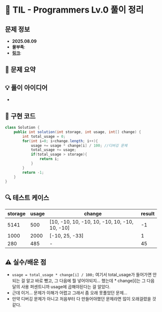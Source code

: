 # 📌 TIL - Programmers Lv.0 풀이 정리

## 문제 정보
- **2025.08.09**
- **물부족**: 
- **[링크](https://school.programmers.co.kr/learn/courses/30/lessons/340202)**: 

## 📝 문제 요약
> 

## 💡 풀이 아이디어
- 

## 🧩 구현 코드
```java
class Solution {
    public int solution(int storage, int usage, int[] change) {
        int total_usage = 0;
        for(int i=0; i<change.length; i++){
            usage += usage * change[i] / 100; //디버깅 문제
            total_usage += usage;
            if(total_usage > storage){
                return i;
            }
        }
        return -1;
    }
}
```

## 🔍 테스트 케이스
| storage | usage | change | result |
|---------|-------|--------|--------|
| 5141    | 500   | [10, -10, 10, -10, 10, -10, 10, -10, 10, -10] | -1 |
| 1000    | 2000  | [-10, 25, -33] | 1 |
| 280     | 485   | -      | 45 |

## ⚠️ 실수/배운 점
- `usage = total_usage * change[i] / 100;` 여기서 total_usage가 들어가면 안되는 걸 알고 바로 뺐고, 그 다음에 뭘 넣어야되지... 했는데 * change[i]는 그 다음 달의 사용 퍼센트니까 usage에 곱해야된다는 걸 알았다.
- 근데 이거... 문제가 이해가 어렵고 그래서 좀 오래 못풀었던 문제...
- 만약 디버깅 문제가 아니고 처음부터 다 만들어야했던 문제라면 많이 오래걸렸을 것 같다.